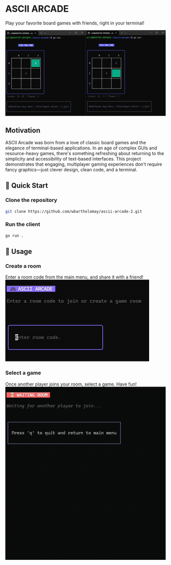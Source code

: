# ASCII ARCADE
Play your favorite board games with friends, right in your terminal!

![Tic Tac Toe Demo](./images/tictactoe-demo.gif)

## Motivation

ASCII Arcade was born from a love of classic board games and the elegance of terminal-based applications. In an age of complex GUIs and resource-heavy games, there's something refreshing about returning to the simplicity and accessibility of text-based interfaces. This project demonstrates that engaging, multiplayer gaming experiences don't require fancy graphics—just clever design, clean code, and a terminal.

## 🚀 Quick Start

### Clone the repository

```bash
git clone https://github.com/wbartholomay/ascii-arcade-2.git
```

### Run the client

```bash
go run .
```

## 📖 Usage

### Create a room

Enter a room code from the main menu, and share it with a friend!
![Main Menu](./images/main-menu.gif)

### Select a game

Once another player joins your room, select a game. Have fun!
![Game Select](./images/game-select.gif)